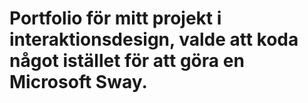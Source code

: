 # Portfolio för mitt projekt i interaktionsdesign, valde att koda något istället för att göra en Microsoft Sway.
